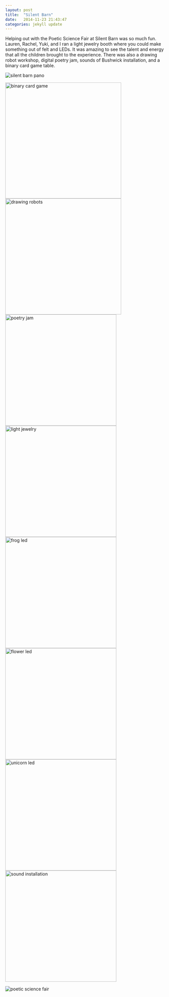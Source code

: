 ```yaml
---
layout: post
title:  "Silent Barn"
date:   2014-11-23 21:43:47
categories: jekyll update
---
```

Helping out with the Poetic Science Fair at Silent Barn was so much fun. Lauren, Rachel, Yuki, and I ran a light jewelry booth where you could make something out of felt and LEDs. It was amazing to see the talent and energy that all the children brought to the experience. There was also a drawing robot workshop, digital poetry jam, sounds of Bushwick installation, and a binary card game table.

![silent barn pano]({{site.baseurl}}/assets/silentbarnpano.png)  

<img src="http://paigederaedt.github.io/blog/assets/binarycardgame.png" alt="binary card game" style="width:365px">
<img src="http://paigederaedt.github.io/blog/assets/drawingrobots.png" alt="drawing robots" style="width:365px"> 
 
<img src="http://paigederaedt.github.io/blog/assets/poetryjam.png" alt="poetry jam" style="width:350px">
<img src="http://paigederaedt.github.io/blog/assets/lightjewelryprep.jpg" alt="light jewelry" style="width:350px">  

<img src="http://paigederaedt.github.io/blog/assets/frogled.jpg" alt="frog led" style="width:350px">
<img src="http://paigederaedt.github.io/blog/assets/flowerled.jpg" alt="flower led" style="width:350px">  

<img src="http://paigederaedt.github.io/blog/assets/unicornled.jpg" alt="unicorn led" style="width:350px">
<img src="http://paigederaedt.github.io/blog/assets/soundinstallation.jpg" alt="sound installation" style="width:350px">  

![poetic science fair]({{site.baseurl}}/assets/poeticsciencefair.png)
